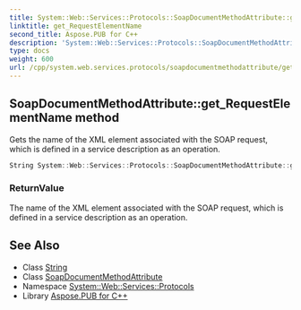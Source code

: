 ```yaml
---
title: System::Web::Services::Protocols::SoapDocumentMethodAttribute::get_RequestElementName method
linktitle: get_RequestElementName
second_title: Aspose.PUB for C++
description: 'System::Web::Services::Protocols::SoapDocumentMethodAttribute::get_RequestElementName method. Gets the name of the XML element associated with the SOAP request, which is defined in a service description as an operation in C++.'
type: docs
weight: 600
url: /cpp/system.web.services.protocols/soapdocumentmethodattribute/get_requestelementname/
---
```

## SoapDocumentMethodAttribute::get_RequestElementName method


Gets the name of the XML element associated with the SOAP request, which is defined in a service description as an operation.

```cpp
String System::Web::Services::Protocols::SoapDocumentMethodAttribute::get_RequestElementName()
```


### ReturnValue

The name of the XML element associated with the SOAP request, which is defined in a service description as an operation.

## See Also

* Class [String](../../../system/string/)
* Class [SoapDocumentMethodAttribute](../)
* Namespace [System::Web::Services::Protocols](../../)
* Library [Aspose.PUB for C++](../../../)
